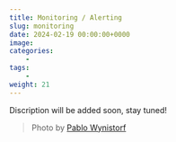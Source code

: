 ```yaml
---
title: Monitoring / Alerting
slug: monitoring
date: 2024-02-19 00:00:00+0000
image: 
categories:
    - 
tags:
    - 
weight: 21
---
```

Discription will be added soon, stay tuned!

> Photo by [Pablo Wynistorf](https://www.pablo.one)
